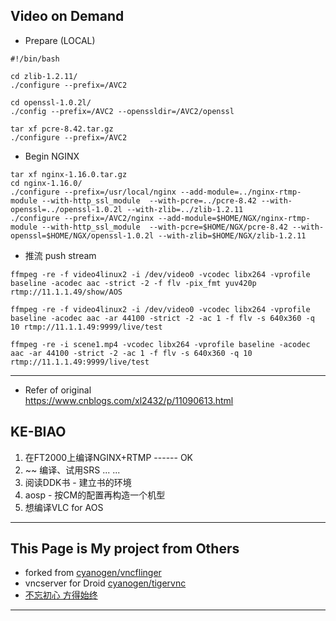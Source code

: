 ## Video on Demand
- Prepare (LOCAL)
```
#!/bin/bash

cd zlib-1.2.11/
./configure --prefix=/AVC2

cd openssl-1.0.2l/
./config --prefix=/AVC2 --openssldir=/AVC2/openssl

tar xf pcre-8.42.tar.gz
./configure --prefix=/AVC2
```

- Begin NGINX
```
tar xf nginx-1.16.0.tar.gz
cd nginx-1.16.0/
./configure --prefix=/usr/local/nginx --add-module=../nginx-rtmp-module --with-http_ssl_module  --with-pcre=../pcre-8.42 --with-openssl=../openssl-1.0.2l --with-zlib=../zlib-1.2.11
./configure --prefix=/AVC2/nginx --add-module=$HOME/NGX/nginx-rtmp-module --with-http_ssl_module  --with-pcre=$HOME/NGX/pcre-8.42 --with-openssl=$HOME/NGX/openssl-1.0.2l --with-zlib=$HOME/NGX/zlib-1.2.11
```

- 推流 push stream
```
ffmpeg -re -f video4linux2 -i /dev/video0 -vcodec libx264 -vprofile baseline -acodec aac -strict -2 -f flv -pix_fmt yuv420p rtmp://11.1.1.49/show/AOS

ffmpeg -re -f video4linux2 -i /dev/video0 -vcodec libx264 -vprofile baseline -acodec aac -ar 44100 -strict -2 -ac 1 -f flv -s 640x360 -q 10 rtmp://11.1.1.49:9999/live/test

ffmpeg -re -i scene1.mp4 -vcodec libx264 -vprofile baseline -acodec aac -ar 44100 -strict -2 -ac 1 -f flv -s 640x360 -q 10 rtmp://11.1.1.49:9999/live/test
```
---

- Refer of original  
https://www.cnblogs.com/xl2432/p/11090613.html

## KE-BIAO
1. 在FT2000上编译NGINX+RTMP ------ OK
2. ~~ 编译、试用SRS ... ...
2. 阅读DDK书 - 建立书的环境
3. aosp - 按CM的配置再构造一个机型
4. 想编译VLC for AOS
---
## This Page is My project from Others
* forked from [cyanogen/vncflinger](https://github.com/cyanogen/vncflinger)
* vncserver for Droid [cyanogen/tigervnc](https://github.com/cyanogen/tigervnc)
* [不忘初心 方得始终](https://terenceli.github.io/)
---